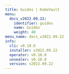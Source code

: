 ```yaml
---
title: Guides | KubeVault
menu:
  docs_v2022.09.22:
    identifier: guides
    name: Guides
    weight: 40
menu_name: docs_v2022.09.22
info:
  cli: v0.10.0
  installer: v2022.09.22
  operator: v0.10.0
  unsealer: v0.10.0
  version: v2022.09.22
---
```


